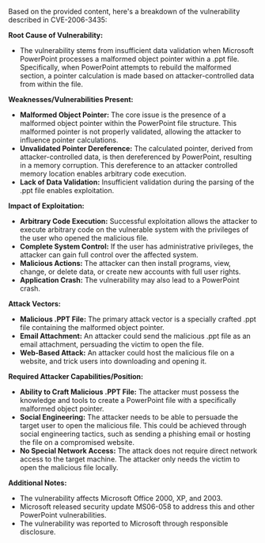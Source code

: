 Based on the provided content, here's a breakdown of the vulnerability described in CVE-2006-3435:

**Root Cause of Vulnerability:**
- The vulnerability stems from insufficient data validation when Microsoft PowerPoint processes a malformed object pointer within a .ppt file. Specifically, when PowerPoint attempts to rebuild the malformed section, a pointer calculation is made based on attacker-controlled data from within the file.

**Weaknesses/Vulnerabilities Present:**
- **Malformed Object Pointer:** The core issue is the presence of a malformed object pointer within the PowerPoint file structure. This malformed pointer is not properly validated, allowing the attacker to influence pointer calculations.
- **Unvalidated Pointer Dereference:** The calculated pointer, derived from attacker-controlled data, is then dereferenced by PowerPoint, resulting in a memory corruption. This dereference to an attacker controlled memory location enables arbitrary code execution.
- **Lack of Data Validation:** Insufficient validation during the parsing of the .ppt file enables exploitation.

**Impact of Exploitation:**
- **Arbitrary Code Execution:** Successful exploitation allows the attacker to execute arbitrary code on the vulnerable system with the privileges of the user who opened the malicious file.
- **Complete System Control:** If the user has administrative privileges, the attacker can gain full control over the affected system.
- **Malicious Actions:** The attacker can then install programs, view, change, or delete data, or create new accounts with full user rights.
- **Application Crash:** The vulnerability may also lead to a PowerPoint crash.

**Attack Vectors:**
- **Malicious .PPT File:** The primary attack vector is a specially crafted .ppt file containing the malformed object pointer.
- **Email Attachment:** An attacker could send the malicious .ppt file as an email attachment, persuading the victim to open the file.
- **Web-Based Attack:** An attacker could host the malicious file on a website, and trick users into downloading and opening it.

**Required Attacker Capabilities/Position:**
- **Ability to Craft Malicious .PPT File:** The attacker must possess the knowledge and tools to create a PowerPoint file with a specifically malformed object pointer.
- **Social Engineering:** The attacker needs to be able to persuade the target user to open the malicious file. This could be achieved through social engineering tactics, such as sending a phishing email or hosting the file on a compromised website.
- **No Special Network Access:** The attack does not require direct network access to the target machine. The attacker only needs the victim to open the malicious file locally.

**Additional Notes:**

- The vulnerability affects Microsoft Office 2000, XP, and 2003.
- Microsoft released security update MS06-058 to address this and other PowerPoint vulnerabilities.
- The vulnerability was reported to Microsoft through responsible disclosure.